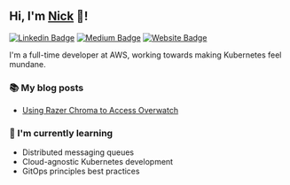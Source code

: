## Hi, I'm [Nick](https://redback.dev/) 👋!

[![Linkedin Badge](https://img.shields.io/badge/-thomsonnicholas-blue?style=flat&logo=Linkedin&logoColor=white&link=https://www.linkedin.com/in/thomsonnicholas/)](https://www.linkedin.com/in/thomsonnicholas/)
[![Medium Badge](https://img.shields.io/badge/-@RedbackThomson-000000?style=flat&labelColor=000000&logo=Medium&link=https://medium.com/@RedbackThomson)](https://medium.com/@RedbackThomson)
[![Website Badge](https://img.shields.io/badge/-redback.dev-5CCFF5?style=flat&logo=Google-Chrome&logoColor=white&link=https://redback.dev/)](https://redback.dev/)

I'm a full-time developer at AWS, working towards making Kubernetes feel mundane. 

### 📚 My blog posts
- [Using Razer Chroma to Access Overwatch](https://medium.com/@RedbackThomson/chroma-overwatch-e41aab4c4404)

### 🧠 I'm currently learning
- Distributed messaging queues
- Cloud-agnostic Kubernetes development
- GitOps principles best practices
